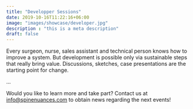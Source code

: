 ```yaml
---
title: "Developper Sessions"
date: 2019-10-16T11:22:16+06:00
image: "images/showcase/developer.jpg"
description : "this is a meta description"
draft: false
---
```


Every surgeon, nurse, sales assistant and technical person knows how to improve a system. 
But development is possible only via sustainable steps that really bring value. Discussions, sketches, case presentations are the starting point for change.

<!--more-->

...

Would you like to learn more and take part? Contact us at info@spinenuances.com to obtain news regarding the next events!